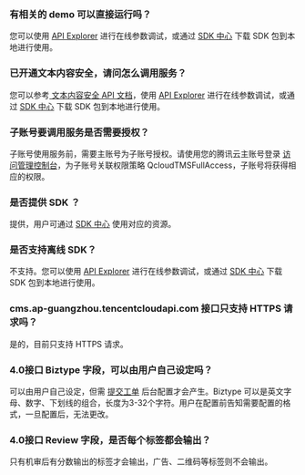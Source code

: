 ### 有相关的 demo 可以直接运行吗？
您可以使用 [API Explorer](https://console.cloud.tencent.com/api/explorer?Product=cvm&Version=2017-03-12&Action=DescribeZones&SignVersion=) 进行在线参数调试，或通过 [ SDK 中心](https://cloud.tencent.com/document/sdk) 下载 SDK 包到本地进行使用。

### 已开通文本内容安全，请问怎么调用服务？
您可以参考[ 文本内容安全 API 文档](https://cloud.tencent.com/document/product/1124/51863)，使用 [API Explorer](https://console.cloud.tencent.com/api/explorer?Product=cvm&Version=2017-03-12&Action=DescribeZones&SignVersion=)  进行在线参数调试，或通过  [ SDK 中心](https://cloud.tencent.com/document/sdk)  下载 SDK 包到本地进行使用。

### 子账号要调用服务是否需要授权？
子账号使用服务前，需要主账号为子账号授权。请使用您的腾讯云主账号登录 [访问管理控制台](https://console.cloud.tencent.com/cam/policy)，为子账号关联权限策略 QcloudTMSFullAccess，子账号将获得相应的权限。


### 是否提供 SDK ？
提供，用户可通过 [SDK 中心]((https://cloud.tencent.com/document/sdk)) 使用对应的资源。

### 是否支持离线 SDK？
不支持。您可以使用  [API Explorer](https://console.cloud.tencent.com/api/explorer?Product=cvm&Version=2017-03-12&Action=DescribeZones&SignVersion=) 进行在线参数调试，或通过 [SDK 中心](https://cloud.tencent.com/document/sdk) 下载 SDK 包到本地进行使用。

### cms.ap-guangzhou.tencentcloudapi.com 接口只支持 HTTPS 请求吗？
是的，目前只支持 HTTPS 请求。

### 4.0接口 Biztype 字段，可以由用户自己设定吗？
可以由用户自己设定，但需 [提交工单](https://console.cloud.tencent.com/workorder/category) 后台配置才会产生。Biztype 可以是英文字母、数字、下划线的组合，长度为3-32个字符。用户在配置前告知需要配置的格式，一旦配置后，无法更改。

### 4.0接口 Review 字段，是否每个标签都会输出？
只有机审后有分数输出的标签才会输出，广告、二维码等标签则不会输出。
